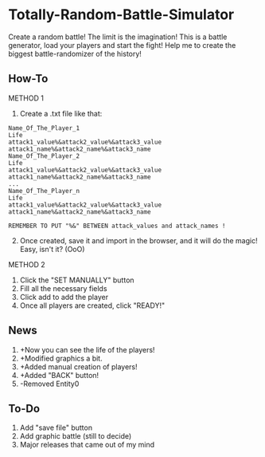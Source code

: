 # Totally-Random-Battle-Simulator
Create a random battle! The limit is the imagination!
This is a battle generator, load your players and start the fight! Help me to create the biggest battle-randomizer of the history!

## How-To

METHOD 1

1. Create a .txt file like that:
```
Name_Of_The_Player_1
Life
attack1_value%&attack2_value%&attack3_value
attack1_name%&attack2_name%&attack3_name
Name_Of_The_Player_2
Life
attack1_value%&attack2_value%&attack3_value
attack1_name%&attack2_name%&attack3_name
...
Name_Of_The_Player_n
Life
attack1_value%&attack2_value%&attack3_value
attack1_name%&attack2_name%&attack3_name
```

```
REMEMBER TO PUT "%&" BETWEEN attack_values and attack_names !
```
2. Once created, save it and import in the browser, and it will do the magic! Easy, isn't it? (OoO)

METHOD 2

1. Click the "SET MANUALLY" button
2. Fill all the necessary fields
3. Click add to add the player
4. Once all players are created, click "READY!"

## News

1. +Now you can see the life of the players!
2. +Modified graphics a bit.
3. +Added manual creation of players!
4. +Added "BACK" button!
5. -Removed Entity0

## To-Do

1. Add "save file" button
2. Add graphic battle (still to decide)
3. Major releases that came out of my mind

